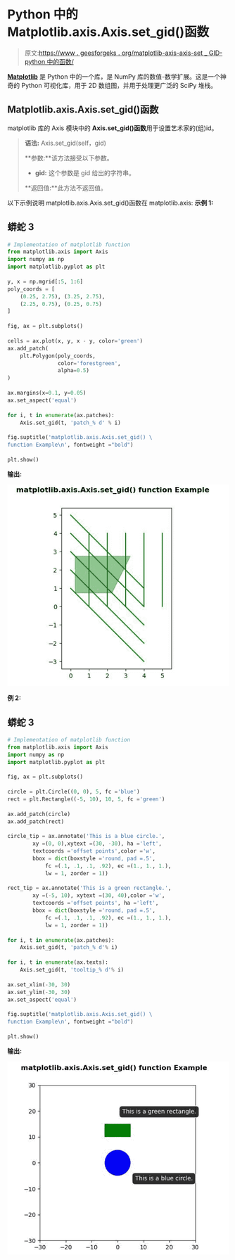 # Python 中的 Matplotlib.axis.Axis.set_gid()函数

> 原文:[https://www . geesforgeks . org/matplotlib-axis-axis-set _ GID-python 中的函数/](https://www.geeksforgeeks.org/matplotlib-axis-axis-set_gid-function-in-python/)

[**Matplotlib**](https://www.geeksforgeeks.org/python-introduction-matplotlib/) 是 Python 中的一个库，是 NumPy 库的数值-数学扩展。这是一个神奇的 Python 可视化库，用于 2D 数组图，并用于处理更广泛的 SciPy 堆栈。

## Matplotlib.axis.Axis.set_gid()函数

matplotlib 库的 Axis 模块中的 **Axis.set_gid()函数**用于设置艺术家的(组)id。

> **语法:** Axis.set_gid(self，gid)
> 
> **参数:**该方法接受以下参数。
> 
> *   **gid:** 这个参数是 gid 给出的字符串。
> 
> **返回值:**此方法不返回值。

以下示例说明 matplotlib.axis.Axis.set_gid()函数在 matplotlib.axis:
**示例 1:**

## 蟒蛇 3

```py
# Implementation of matplotlib function
from matplotlib.axis import Axis
import numpy as np 
import matplotlib.pyplot as plt 

y, x = np.mgrid[:5, 1:6] 
poly_coords = [ 
    (0.25, 2.75), (3.25, 2.75), 
    (2.25, 0.75), (0.25, 0.75) 
] 

fig, ax = plt.subplots() 

cells = ax.plot(x, y, x - y, color='green') 
ax.add_patch( 
    plt.Polygon(poly_coords, 
                color='forestgreen', 
                alpha=0.5) 
) 

ax.margins(x=0.1, y=0.05) 
ax.set_aspect('equal') 

for i, t in enumerate(ax.patches): 
    Axis.set_gid(t, 'patch_% d' % i) 

fig.suptitle('matplotlib.axis.Axis.set_gid() \
function Example\n', fontweight ="bold")  

plt.show() 
```

**输出:**

![](img/102b9187f7ef1a96d57b26b5777c8f0e.png)

**例 2:**

## 蟒蛇 3

```py
# Implementation of matplotlib function
from matplotlib.axis import Axis
import numpy as np  
import matplotlib.pyplot as plt  

fig, ax = plt.subplots()  

circle = plt.Circle((0, 0), 5, fc ='blue')  
rect = plt.Rectangle((-5, 10), 10, 5, fc ='green')  

ax.add_patch(circle)  
ax.add_patch(rect)  

circle_tip = ax.annotate('This is a blue circle.',  
        xy =(0, 0),xytext =(30, -30), ha ='left',
        textcoords ='offset points',color ='w',
        bbox = dict(boxstyle ='round, pad =.5',   
            fc =(.1, .1, .1, .92), ec =(1., 1., 1.),
            lw = 1, zorder = 1))  

rect_tip = ax.annotate('This is a green rectangle.',  
        xy =(-5, 10), xytext =(30, 40),color ='w', 
        textcoords ='offset points', ha ='left',  
        bbox = dict(boxstyle ='round, pad =.5',  
            fc =(.1, .1, .1, .92), ec =(1., 1., 1.),
            lw = 1, zorder = 1))  

for i, t in enumerate(ax.patches):  
    Axis.set_gid(t, 'patch_% d'% i)  

for i, t in enumerate(ax.texts):  
    Axis.set_gid(t, 'tooltip_% d'% i)  

ax.set_xlim(-30, 30)  
ax.set_ylim(-30, 30)  
ax.set_aspect('equal')

fig.suptitle('matplotlib.axis.Axis.set_gid() \
function Example\n', fontweight ="bold")  

plt.show() 
```

**输出:**

![](img/9b547c6e096e06be2f84c2627fe41f1b.png)